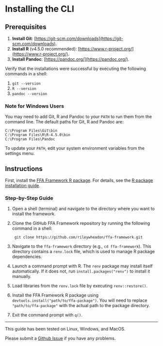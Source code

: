 # Installing the CLI

## Prerequisites

1. **Install Git**: [https://git-scm.com/downloads](https://git-scm.com/downloads). 
2. **Install R** (v4.5.0 recommended): [https://www.r-project.org/](https://www.r-project.org/).
3. **Install Pandoc**: [https://pandoc.org/](https://pandoc.org/).

Verify that the installations were successful by executing the following commands in a shell:

1. `git --version`
2. `R --version`
3. `pandoc --version`

### Note for Windows Users

You may need to add Git, R and Pandoc to your `PATH` to run them from the command line.
The default paths for Git, R and Pandoc are:

```
C:\Program Files\Git\bin
C:\Program Files\R\R-4.5.0\bin
C:\Program Files\Pandoc
```
To update your `PATH`, edit your system environment variables from the settings menu.

## Instructions

First, install the [FFA Framework R package](https://github.com/rileywheadon/ffa-package).
For details, see the [R package installation guide](r-installation-instructions.md).

### Step-by-Step Guide
1. Open a shell (terminal) and navigate to the directory where you want to install the framework.
2. Clone the GitHub FFA Framework repository by running the following command in a shell:

        git clone https://github.com/rileywheadon/ffa-framework.git

3. Navigate to the `ffa-framework` directory (e.g., `cd ffa-framework`). This directory contains a `renv.lock` file, which is used to manage R package dependencies.
4. Launch a command prompt with R. The `renv` package may install itself automatically.
    If it does not, run `install.packages("renv")` to install it manually.
5. Load libraries from the `renv.lock` file by executing `renv::restore()`.
6. Install the FFA Framework R package using `devtools.install("path/to/ffa-package")`. You will need to replace `"path/to/ffa-package"` with the actual path to the package directory.
7. Exit the command prompt with `q()`.



---

This guide has been tested on Linux, Windows, and MacOS.

Please submit a [Github Issue](https://github.com/rileywheadon/ffa-framework/issues) if you have any problems.
